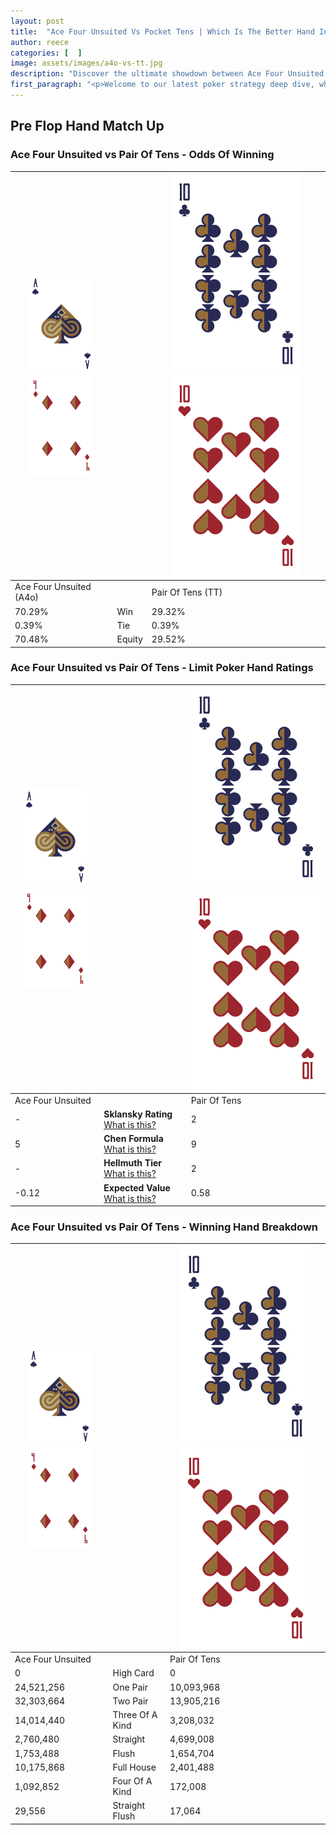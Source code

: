 ```yaml
---
layout: post
title:  "Ace Four Unsuited Vs Pocket Tens | Which Is The Better Hand In Poker? A Complete Guide"
author: reece
categories: [  ]
image: assets/images/a4o-vs-tt.jpg
description: "Discover the ultimate showdown between Ace Four Unsuited and Pair Of Tens in poker! Uncover the odds, strategies, and scenarios where one hand triumphs over the other. Get ready to up your poker game with this thrilling analysis."
first_paragraph: "<p>Welcome to our latest poker strategy deep dive, where we're pitting two distinct hands against each other in a high-stakes showdown: Ace Four Unsuited vs Pair Of Tens.</p><p>In the dynamic world of poker, every decision counts, and knowing which hand holds the upper hand is key to your success at the table.</p><p>In this article, we'll dissect these two hands, explore the scenarios where one dominates the other, and equip you with the knowledge to make strategic choices that can tip the odds in your favor.</p><p>Get ready to unravel the intriguing dynamics of these poker hands and elevate your game to new heights.</p>"
---
```




[comment]: # (sp0)

## Pre Flop Hand Match Up

<div class="table hand-ratings" markdown="1"> 



### Ace Four Unsuited vs Pair Of Tens - Odds Of Winning


    
| ![image info](assets/images/hand1/A.png) ![image info](assets/images/hand1/4o.png) |  | ![image info](assets/images/hand2/T.png) ![image info](assets/images/hand2/To.png) |
| -------- | -------- | -------- |
| Ace Four Unsuited (A4o) |  | Pair Of Tens (TT) |
| 70.29% | Win | 29.32% |
| 0.39% | Tie | 0.39% |
| 70.48% | Equity | 29.52% |




[comment]: # (sp1)



### Ace Four Unsuited vs Pair Of Tens - Limit Poker Hand Ratings


    
| ![image info](assets/images/hand1/A.png) ![image info](assets/images/hand1/4o.png) |  | ![image info](assets/images/hand2/T.png) ![image info](assets/images/hand2/To.png) |
| -------- | -------- | -------- |
| Ace Four Unsuited |  | Pair Of Tens |
| - | **Sklansky Rating** [What is this?](/sklansky-rating-explained) | 2 |
| 5 | **Chen Formula** [What is this?](/chen-formula-explained) | 9 |
| - | **Hellmuth Tier** [What is this?](/Hellmuth-tier-explained) | 2 |
| -0.12 | **Expected Value** [What is this?](/expected-value-explained) | 0.58 |




[comment]: # (sp2)



### Ace Four Unsuited vs Pair Of Tens - Winning Hand Breakdown


    
| ![image info](assets/images/hand1/A.png) ![image info](assets/images/hand1/4o.png) |  | ![image info](assets/images/hand2/T.png) ![image info](assets/images/hand2/To.png) |
| -------- | -------- | -------- |
| Ace Four Unsuited |  | Pair Of Tens |
| 0 | High Card | 0 |
| 24,521,256 | One Pair | 10,093,968 |
| 32,303,664 | Two Pair | 13,905,216 |
| 14,014,440 | Three Of A Kind | 3,208,032 |
| 2,760,480 | Straight | 4,699,008 |
| 1,753,488 | Flush | 1,654,704 |
| 10,175,868 | Full House | 2,401,488 |
| 1,092,852 | Four Of A Kind | 172,008 |
| 29,556 | Straight Flush | 17,064 |




[comment]: # (sp3)



</div>

[comment]: # (sp4)



[comment]: # (sp5)

